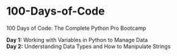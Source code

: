# 100-Days-of-Code
100 Days of Code: The Complete Python Pro Bootcamp

**Day 1:** Working with Variables in Python to Manage Data\
**Day 2:** Understanding Data Types and How to Manipulate Strings
